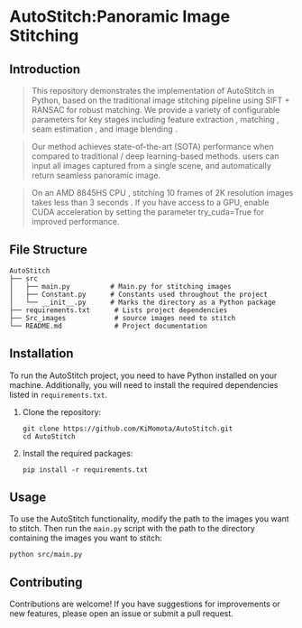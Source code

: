 # AutoStitch:Panoramic Image Stitching

## Introduction
>This repository demonstrates the implementation of AutoStitch  in Python, based on the traditional image stitching pipeline using SIFT + RANSAC  for robust matching. We provide a variety of configurable parameters for key stages including feature extraction , matching , seam estimation , and image blending . 

>Our method achieves state-of-the-art (SOTA)  performance when compared to traditional / deep learning-based methods. users can input all images captured from a single scene, and automatically return seamless panoramic image. 

>On an AMD 8845HS CPU , stitching 10 frames of 2K resolution images  takes less than 3 seconds . If you have access to a GPU, enable CUDA acceleration by setting the parameter try_cuda=True for improved performance. 



## File Structure
```
AutoStitch
├── src
│   ├── main.py          # Main.py for stitching images
│   ├── Constant.py      # Constants used throughout the project
│   └── __init__.py      # Marks the directory as a Python package
├── requirements.txt      # Lists project dependencies
├── Src_images            # source images need to stitch
└── README.md             # Project documentation

```

## Installation
To run the AutoStitch project, you need to have Python installed on your machine. Additionally, you will need to install the required dependencies listed in `requirements.txt`.

1. Clone the repository:
   ```
   git clone https://github.com/KiMomota/AutoStitch.git
   cd AutoStitch
   ```

2. Install the required packages:
   ```
   pip install -r requirements.txt
   ```

## Usage
To use the AutoStitch functionality, modify the path to the images you want to stitch. 
Then run the `main.py` script with the path to the directory containing the images you want to stitch:

```
python src/main.py
```

## Contributing
Contributions are welcome! If you have suggestions for improvements or new features, please open an issue or submit a pull request.

